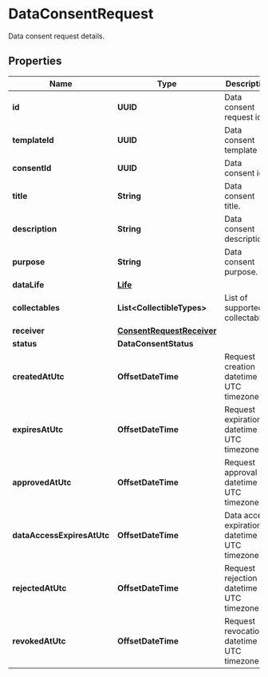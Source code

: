 

# DataConsentRequest

Data consent request details.

## Properties

| Name | Type | Description | Notes |
|------------ | ------------- | ------------- | -------------|
|**id** | **UUID** | Data consent request id. |  |
|**templateId** | **UUID** | Data consent template id. |  [optional] |
|**consentId** | **UUID** | Data consent id. |  [optional] |
|**title** | **String** | Data consent title. |  |
|**description** | **String** | Data consent description. |  |
|**purpose** | **String** | Data consent purpose. |  [optional] |
|**dataLife** | [**Life**](Life.md) |  |  [optional] |
|**collectables** | **List&lt;CollectibleTypes&gt;** | List of supported collectables. |  |
|**receiver** | [**ConsentRequestReceiver**](ConsentRequestReceiver.md) |  |  |
|**status** | **DataConsentStatus** |  |  |
|**createdAtUtc** | **OffsetDateTime** | Request creation datetime in UTC timezone. |  |
|**expiresAtUtc** | **OffsetDateTime** | Request expiration datetime in UTC timezone. |  |
|**approvedAtUtc** | **OffsetDateTime** | Request approval datetime in UTC timezone. |  [optional] |
|**dataAccessExpiresAtUtc** | **OffsetDateTime** | Data access expiration datetime in UTC timezone. |  [optional] |
|**rejectedAtUtc** | **OffsetDateTime** | Request rejection datetime in UTC timezone. |  [optional] |
|**revokedAtUtc** | **OffsetDateTime** | Request revocation datetime in UTC timezone. |  [optional] |



